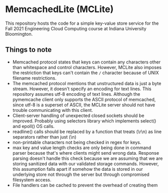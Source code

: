 # MemcachedLite (MCLite)

This repository hosts the code for a simple key-value store service for the 
Fall 2021 Engineering Cloud Computing course at Indiana University Bloomington.

## Things to note

- Memcached protocol states that keys can contain any characters other than 
  whitespace and control characters. However, MCLite also imposes the 
  restriction that keys can't contain the ```/``` character because of UNIX 
  filename restrictions.
- The memcached protocol mentions that unstructured data is just a byte 
  stream. However, it doesn't specify an encoding for text lines. This 
  repository assumes utf-8 encoding of text lines. Although the pymemcache 
  client only supports the ASCII protocol of memcached, since utf-8 is a 
  superset of ASCII, the MCLite server should not have trouble communicating 
  with this client.
- Client-server handling of unexpected closed sockets should be improved. 
  Probably using selectors library which implements select() and epoll() OS 
  calls.
- readline() calls should be replaced by a function that treats <CR><LF> 
  (\r\n) as line separators rather than just <LF> (\n)
- non-printable characters not being checked in regex for keys.
- max key and value length checks are only being done in command parser 
  because that's where clients might send wrong data. Response parsing 
  doesn't handle this check because we are assuming that we are storing 
  sanitized data with our validated storage commands. However, this 
  assumption falls apart if somehow the data is stored in our underlying 
  store not through the server but through compromised filesystem access.
- File handlers can be cached to prevent the overhead of creating them
